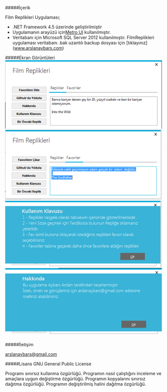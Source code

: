 #####İçerik

Film Replikleri Uygulaması; 
* .NET Framework 4.5 üzerinde geliştirilmiştir 
* Uygulamanın arayüzü için[Metro UI](http://thielj.github.io/MetroFramework/) kullanılmıştır.
* Veritabanı için Microsoft SQL Server 2012 kullanılmıştır. FilmReplikleri uygulaması veritabanı .bak uzantılı backup dosyası için [tıklayınız] (www.arslanaybars.com)

#####Ekran Görüntüleri
![Main Image MenuDroid](https://github.com/arslanaybars/FilmReplikleri/blob/master/ScreenShots/FilmReplikleri1.PNG)
![Main Image MenuDroid](https://github.com/arslanaybars/FilmReplikleri/blob/master/ScreenShots/FilmReplikleri2.PNG)
![Main Image MenuDroid](https://github.com/arslanaybars/FilmReplikleri/blob/master/ScreenShots/FilmReplikleri3.PNG)
![Main Image MenuDroid](https://github.com/arslanaybars/FilmReplikleri/blob/master/ScreenShots/FilmReplikleri4.PNG)

#####İletişim

arslanaybars@gmail.com

#####Lisans
GNU General Public License

Programı sınırsız kullanma özgürlüğü.
Programın nasıl çalıştığını inceleme ve amaçlara uygun değiştirme özgürlüğü.
Programın kopyalarını sınırsız dağıtma özgürlüğü.
Programın değiştirilmiş halini dağıtma özgürlüğü.
